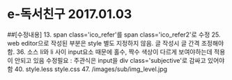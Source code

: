 # e-독서친구 2017.01.03

##[수정내용]
13. span class='ico_refer'를 span class='ico_refer2'로 수정
25. web editor으로 작성된 부분은 style 별도 지정하지 않음. 글 작성시 글 간격 조정해야함.
36. 소스 li와 li 사이 input요소 때문에 홀수, 짝수 색상이 다르게 보여야하는데 적용이 안되고 있음
    수정필요 : 주관식은 input을 div class='subjective'로 감싸고 있어야 함
40. style.less   style.css
47. /images/sub/img_level.jpg 

